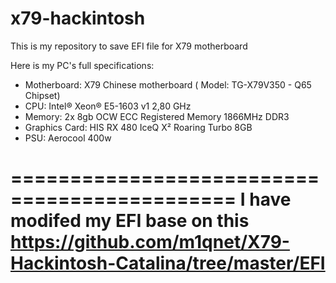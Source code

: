 # x79-hackintosh
This is my repository to save EFI file for X79 motherboard

Here is my PC's full specifications:
- Motherboard: X79 Chinese motherboard ( Model: TG-X79V350 - Q65 Chipset)
- CPU: Intel® Xeon® E5-1603 v1 2,80 GHz
- Memory: 2x 8gb OCW ECC Registered Memory 1866MHz DDR3
- Graphics Card: HIS RX 480 IceQ X² Roaring Turbo 8GB
- PSU: Aerocool 400w 

=============================================
I have modifed my EFI base on this https://github.com/m1qnet/X79-Hackintosh-Catalina/tree/master/EFI
=============================================
